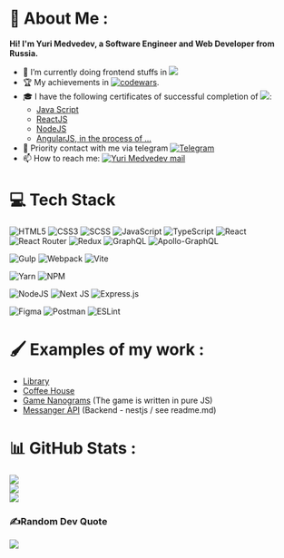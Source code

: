 # 💫 About Me :
**Hi! I'm Yuri Medvedev, a Software Engineer and Web Developer from Russia.**

- 👷 I’m currently doing frontend stuffs in [![](https://img.shields.io/badge/freelance-8A2BE2)](https://kwork.ru/user/medvedevyuri)
- 🏆 My achievements in [![codewars](https://www.codewars.com/users/yuranius-1983/badges/small)](https://www.codewars.com/users/yuranius-1983).
- 🎓 I have the following certificates of successful completion of [![](https://img.shields.io/badge/The_Rolling_Scopes_School-fdd835)](https://rollingscopes.com/):
    - <a href="https://app.rs.school/certificate/k8yvh1j6" target="_blank">Java Script</a>
    - <a href="https://app.rs.school/certificate/1vexy44m" target="_blank">ReactJS</a>
    - <a href="https://app.rs.school/certificate/2l66c72v" target="_blank">NodeJS</a>
    - <a href="https://wearecommunity.io/events/rs-angular-2024q3" target="_blank">AngularJS, in the process of ...</a>
- 📝 Priority contact with me via telegram [![Telegram](https://img.shields.io/badge/-Telegram-090909?logo=telegram&logoColor=27A0D9)](https://t.me/Medvedev_ya)
- 📫 How to reach me: <a href="mailto:web.js.master@gmail.com" alt="Yuri Medvedev mail">
  <img src="https://img.shields.io/badge/web.js.master@gmail.com-black?logo=gmail" title="Go To mail" alt="Yuri Medvedev mail"/>
</a>


# 💻 Tech Stack
![HTML5](https://img.shields.io/badge/html5-%23E34F26.svg?style=flat&logo=html5&logoColor=white) 
![CSS3](https://img.shields.io/badge/css3-%231572B6.svg?style=flat&logo=css3&logoColor=white) 
![SCSS](https://img.shields.io/badge/SCSS-hotpink.svg?logo=SASS&logoColor=white) 
![JavaScript](https://img.shields.io/badge/javascript-%23323330.svg?style=flat&logo=javascript&logoColor=%23F7DF1E) 
![TypeScript](https://img.shields.io/badge/typescript-%23007ACC.svg?style=flat&logo=typescript&logoColor=white) 
![React](https://img.shields.io/badge/react-%2320232a.svg?style=flat&logo=react&logoColor=%2361DAFB) 
![React Router](https://img.shields.io/badge/React_Router-CA4245?style=flat&logo=react-router&logoColor=white) 
![Redux](https://img.shields.io/badge/redux-%23593d88.svg?style=flat&logo=redux&logoColor=white) 
![GraphQL](https://img.shields.io/badge/-GraphQL-E10098?logo=graphql&logoColor=white)
![Apollo-GraphQL](https://img.shields.io/badge/-ApolloGraphQL-311C87?style=flat&logo=apollo-graphql) 

![Gulp](https://img.shields.io/badge/GULP-%23CF4647.svg?style=flat&logo=gulp&logoColor=white) 
![Webpack](https://img.shields.io/badge/webpack-%238DD6F9.svg?style=flat&logo=webpack&logoColor=black) 
![Vite](https://img.shields.io/badge/vite-%23646CFF.svg?logo=vite&logoColor=white)

![Yarn](https://img.shields.io/badge/yarn-%232C8EBB.svg?style=flat&logo=yarn&logoColor=white) 
![NPM](https://img.shields.io/badge/NPM-%23CB3837.svg?logo=npm&logoColor=white)

![NodeJS](https://img.shields.io/badge/node.js-6DA55F?style=flat&logo=node.js&logoColor=white)
![Next JS](https://img.shields.io/badge/Next-black?logo=next.js&logoColor=white)
![Express.js](https://img.shields.io/badge/express.js-%23404d59.svg?logo=express&logoColor=%2361DAFB)

![Figma](https://img.shields.io/badge/figma-%23F24E1E.svg?style=flat&logo=figma&logoColor=white)
![Postman](https://img.shields.io/badge/Postman-FF6C37?style=flat&logo=postman&logoColor=white)
![ESLint](https://img.shields.io/badge/ESLint-4B3263?style=flat&logo=eslint&logoColor=white)

# 🖌 Examples of my work :
- [Library](https://webjsmaster.github.io/library/)
- [Coffee House](https://webjsmaster.github.io/coffee-house/)
- [Game Nanograms](https://webjsmaster.github.io/nanograms/) (The game is written in pure JS)
- [Messanger API](https://github.com/webjsmaster/nestjs-websocket) (Backend - nestjs / see readme.md)

# 📊 GitHub Stats :
![](https://github-readme-stats.vercel.app/api?username=webjsmaster&theme=vue-dark&hide_border=false&include_all_commits=false&count_private=false)<br/>
![](https://github-readme-streak-stats.herokuapp.com/?user=webjsmaster&theme=vue-dark&hide_border=false)<br/>
![](https://github-readme-stats.vercel.app/api/top-langs/?username=webjsmaster&theme=vue-dark&hide_border=false&include_all_commits=false&count_private=false&layout=compact)

### ✍️Random Dev Quote
![](https://quotes-github-readme.vercel.app/api?type=horizontal&theme=dark)

